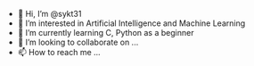 - 👋 Hi, I’m @sykt31
- 👀 I’m interested in Artificial Intelligence and Machine Learning
- 🌱 I’m currently learning C, Python as a beginner
- 💞️ I’m looking to collaborate on ...
- 📫 How to reach me ...

<!---
sykt31/sykt31 is a ✨ special ✨ repository because its `README.md` (this file) appears on your GitHub profile.
You can click the Preview link to take a look at your changes.
--->
